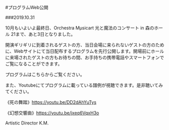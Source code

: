 #プログラムWeb公開

###2019.10.31

10月もいよいよ最終日、Orchestra Mµsicart 光と魔法のコンサート in 森のホール 21まで、あと3日となりました。

開演ギリギリに到着されるゲストの方、当日会場に来られないゲストの方のために、Webサイトにて当日配布するプログラムを先行公開します。開場前にホールに来場されたゲストの方もお待ちの間、お手持ちの携帯電話やスマートフォンでご覧になることができます。

プログラムはこちらからご覧ください。

また、Youtubeにてプログラムに載っている譜例が視聴できます。是非聴いてみてください。



《死の舞踏》https://youtu.be/DD2dAhYuTys

《幻想交響曲》https://youtu.be/jxeq6VqxH3o



Artistic Director K.M.